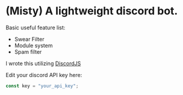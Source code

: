 # (Misty) A lightweight discord bot.

Basic useful feature list:

* Swear Filter
* Module system
* Spam filter

I wrote this utilizing [DiscordJS](https://discord.js.org)

Edit your discord API key here:
```javascript
const key = "your_api_key";
```
